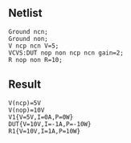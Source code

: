 ## Netlist

```text
Ground ncn;
Ground non;
V ncp ncn V=5;
VCVS:DUT nop non ncp ncn gain=2;
R nop non R=10;
```

## Result

```text
V(ncp)=5V
V(nop)=10V
V1{V=5V,I=0A,P=0W}
DUT{V=10V,I=-1A,P=-10W}
R1{V=10V,I=1A,P=10W}
```
